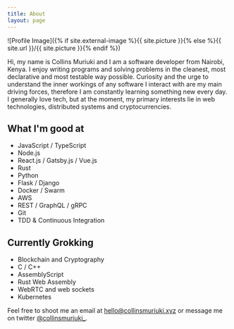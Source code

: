 ```yaml
---
title: About
layout: page
---
```


![Profile Image]({% if site.external-image %}{{ site.picture }}{% else %}{{ site.url }}/{{ site.picture }}{% endif %})

<p>
Hi, my name is Collins Muriuki and I am a software developer from Nairobi, Kenya. I enjoy writing programs and solving problems in the cleanest, most declarative and most testable way possible. Curiosity and the urge to understand the inner workings of any software I interact with are my main driving forces, therefore I am constantly learning something new every day. I generally love tech, but at the moment, my primary interests lie in web technologies, distributed systems and cryptocurrencies.
</p>

<!-- <p>
On the side, I am an avid gamer with PC being my platform of choice, first person shooters and role playing games are my cup of tea. Other activities I engage in during my free time are cycling, indoor rock climbing, reading fictional/ non-fictional books and learning foreign languages.
</p> -->

<h2>What I'm good at</h2>

<ul class="skill-list">
	<li>JavaScript / TypeScript</li>
	<li>Node.js</li>
	<li>React.js / Gatsby.js / Vue.js</li>
	<li>Rust</li>
	<li>Python</li>
	<li>Flask / Django</li>
	<li>Docker / Swarm</li>
	<li>AWS</li>
	<li>REST / GraphQL / gRPC</li>
	<li>Git</li>
	<li>TDD & Continuous Integration</li>
</ul>

<h2>Currently Grokking</h2>
<ul>
	<li>Blockchain and Cryptography</li>
	<li>C / C++</li>
	<li>AssemblyScript</li>
	<li>Rust Web Assembly</li>
	<li>WebRTC and web sockets</li>
	<li>Kubernetes</li>
</ul>

<p>
	Feel free to shoot me an email at <a href="mailto:hello@collinsmuriuki.xyz">hello@collinsmuriuki.xyz</a> or message me on twitter <a href="https://twitter.com/collinsmuriuki_">@collinsmuriuki_</a>.
<p/>

<!-- <h2>Projects</h2>

<ul>
	<li><a href="https://github.com/">Lorem Lorem</a></li>
	<li><a href="https://github.com/">Ipsum Dolor</a></li>
	<li><a href="https://github.com/">Dolor Lorem</a></li>
</ul> -->
